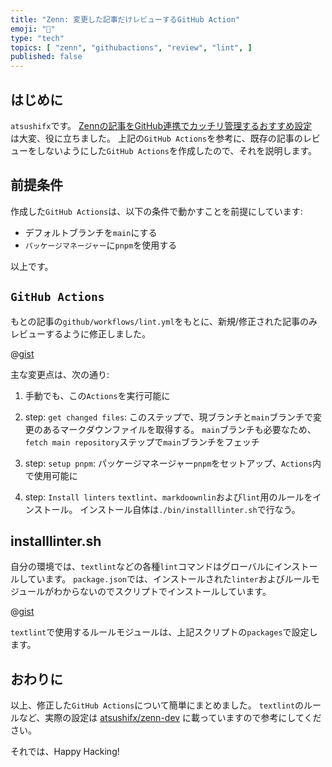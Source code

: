 ```yaml
---
title: "Zenn: 変更した記事だけレビューするGitHub Action"
emoji: "🐙"
type: "tech"
topics: [ "zenn", "githubactions", "review", "lint", ]
published: false
---
```


## はじめに

`atsushifx`です。
[Zennの記事をGitHub連携でカッチリ管理するおすすめ設定](https://zenn.dev/jonghyo/articles/zenn-github-repo)　は大変、役に立ちました。
上記の`GitHub Actions`を参考に、既存の記事のレビューをしないようにした`GitHub Actions`を作成したので、それを説明します。

## 前提条件

作成した`GitHub Actions`は、以下の条件で動かすことを前提にしています:

- デフォルトブランチを`main`にする
- `パッケージマネージャー`に`pnpm`を使用する

以上です。

## `GitHub Actions`

もとの記事の`github/workflows/lint.yml`をもとに、新規/修正された記事のみレビューするように修正しました。

@[gist](https://gist.github.com/atsushifx/e1d23573f4658ad5244e3414ba2877f0?file=reviewdog.yaml)

主な変更点は、次の通り:

1. 手動でも、この`Actions`を実行可能に

2. step: `get changed files`:
   このステップで、現ブランチと`main`ブランチで変更のあるマークダウンファイルを取得する。
   `main`ブランチも必要なため、`fetch main repository`ステップで`main`ブランチをフェッチ

3. step: `setup pnpm`:
   パッケージマネージャー`pnpm`をセットアップ、`Actions`内で使用可能に

4. step: `Install linters`
   `textlint`、`markdoownlin`および`lint`用のルールをインストール。
   インストール自体は`./bin/installlinter.sh`で行なう。

## installlinter.sh

自分の環境では、`textlint`などの各種`lint`コマンドはグローバルにインストールしています。
`package.json`では、インストールされた`linter`およびルールモジュールがわからないのでスクリプトでインストールしています。

@[gist](https://gist.github.com/atsushifx/e1d23573f4658ad5244e3414ba2877f0?file=installlinter.sh)

`textlint`で使用するルールモジュールは、上記スクリプトの`packages`で設定します。

## おわりに

以上、修正した`GitHub Actions`について簡単にまとめました。
`textlint`のルールなど、実際の設定は [atsushifx/zenn-dev](https://github.com/atsushifx/zenn-dev) に載っていますので参考にしてください。

それでは、Happy Hacking!
